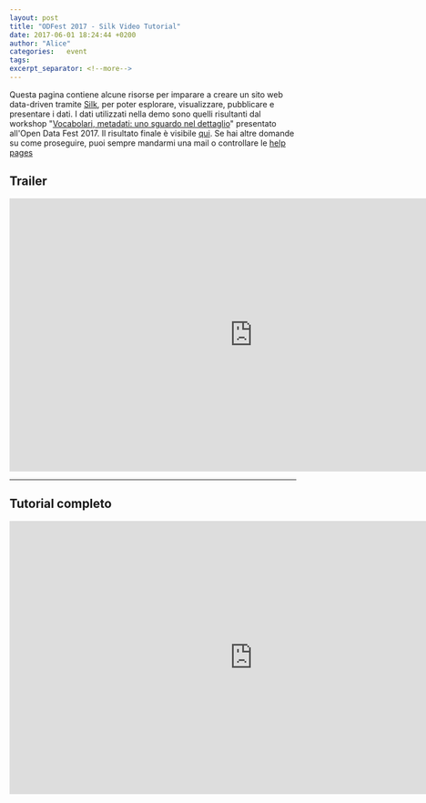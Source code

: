 ```yaml
---
layout: post
title: "ODFest 2017 - Silk Video Tutorial"
date: 2017-06-01 18:24:44 +0200
author: "Alice"
categories:   event
tags:         
excerpt_separator: <!--more-->
---
```


Questa pagina contiene alcune risorse per imparare a creare un sito web data-driven tramite [Silk](silk.co), per poter esplorare, visualizzare, pubblicare e presentare i dati. I dati utilizzati nella demo sono quelli risultanti dal workshop "[Vocabolari, metadati: uno sguardo nel dettaglio](http://www.spaghettiopendata.org/content/vocabolari-metadati-uno-sguardo-nel-dettaglio#.WTBkqsmxWb8)" presentato all'Open Data Fest 2017.
Il risultato finale è visibile [qui](www.odfest2017.silk.co).
Se hai altre domande su come proseguire, puoi sempre mandarmi una mail o controllare le [help pages](silk.co/help)   



<h2>Trailer</h2>

<div class="video-container"><iframe width="853" height="480" src="https://www.youtube.com/embed/b-87lQ68ZDo" frameborder="0" allowfullscreen></iframe></div>   





<hr>
<h2>Tutorial completo</h2>

<div class="video-container"><iframe width="853" height="480" src="https://www.youtube.com/embed/bkV-a15b4N4" frameborder="0" allowfullscreen></iframe>
